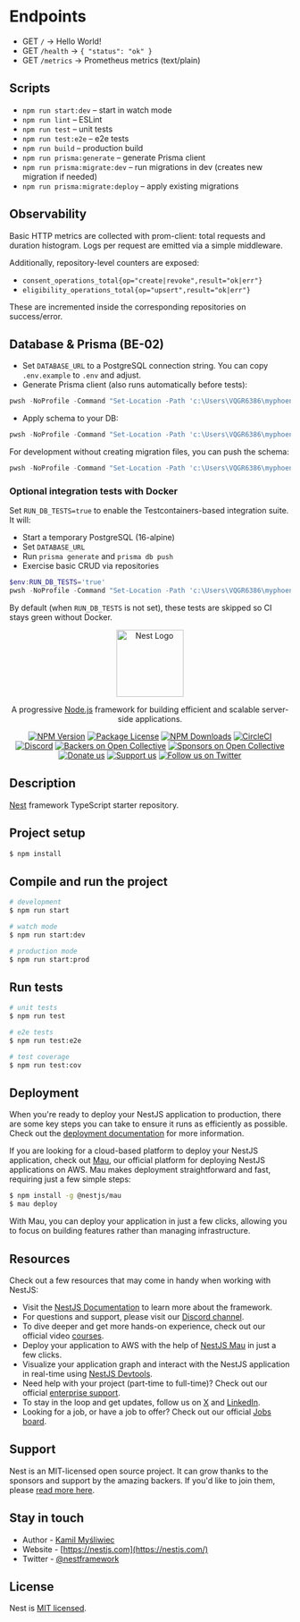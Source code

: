 # Endpoints

- GET `/` -> Hello World!
- GET `/health` -> `{ "status": "ok" }`
- GET `/metrics` -> Prometheus metrics (text/plain)

## Scripts

- `npm run start:dev` – start in watch mode
- `npm run lint` – ESLint
- `npm run test` – unit tests
- `npm run test:e2e` – e2e tests
- `npm run build` – production build
 - `npm run prisma:generate` – generate Prisma client
 - `npm run prisma:migrate:dev` – run migrations in dev (creates new migration if needed)
 - `npm run prisma:migrate:deploy` – apply existing migrations

## Observability

Basic HTTP metrics are collected with prom-client: total requests and duration histogram. Logs per request are emitted via a simple middleware.

Additionally, repository-level counters are exposed:

- `consent_operations_total{op="create|revoke",result="ok|err"}`
- `eligibility_operations_total{op="upsert",result="ok|err"}`

These are incremented inside the corresponding repositories on success/error.

## Database & Prisma (BE-02)

- Set `DATABASE_URL` to a PostgreSQL connection string. You can copy `.env.example` to `.env` and adjust.
- Generate Prisma client (also runs automatically before tests):

```powershell
pwsh -NoProfile -Command "Set-Location -Path 'c:\Users\VQGR6386\myphoenixphone\myphoenixphone\apps\backend'; npm run prisma:generate"
```

- Apply schema to your DB:

```powershell
pwsh -NoProfile -Command "Set-Location -Path 'c:\Users\VQGR6386\myphoenixphone\myphoenixphone\apps\backend'; npm run prisma:migrate:deploy"
```

For development without creating migration files, you can push the schema:

```powershell
pwsh -NoProfile -Command "Set-Location -Path 'c:\Users\VQGR6386\myphoenixphone\myphoenixphone\apps\backend'; npx prisma db push --schema ./prisma/schema.prisma"
```

### Optional integration tests with Docker

Set `RUN_DB_TESTS=true` to enable the Testcontainers-based integration suite. It will:

- Start a temporary PostgreSQL (16-alpine)
- Set `DATABASE_URL`
- Run `prisma generate` and `prisma db push`
- Exercise basic CRUD via repositories

```powershell
$env:RUN_DB_TESTS='true'
pwsh -NoProfile -Command "Set-Location -Path 'c:\Users\VQGR6386\myphoenixphone\myphoenixphone'; npm run -w apps\backend test"
```

By default (when `RUN_DB_TESTS` is not set), these tests are skipped so CI stays green without Docker.

<p align="center">
  <a href="http://nestjs.com/" target="blank"><img src="https://nestjs.com/img/logo-small.svg" width="120" alt="Nest Logo" /></a>
</p>

[circleci-image]: https://img.shields.io/circleci/build/github/nestjs/nest/master?token=abc123def456
[circleci-url]: https://circleci.com/gh/nestjs/nest

  <p align="center">A progressive <a href="http://nodejs.org" target="_blank">Node.js</a> framework for building efficient and scalable server-side applications.</p>
    <p align="center">
<a href="https://www.npmjs.com/~nestjscore" target="_blank"><img src="https://img.shields.io/npm/v/@nestjs/core.svg" alt="NPM Version" /></a>
<a href="https://www.npmjs.com/~nestjscore" target="_blank"><img src="https://img.shields.io/npm/l/@nestjs/core.svg" alt="Package License" /></a>
<a href="https://www.npmjs.com/~nestjscore" target="_blank"><img src="https://img.shields.io/npm/dm/@nestjs/common.svg" alt="NPM Downloads" /></a>
<a href="https://circleci.com/gh/nestjs/nest" target="_blank"><img src="https://img.shields.io/circleci/build/github/nestjs/nest/master" alt="CircleCI" /></a>
<a href="https://discord.gg/G7Qnnhy" target="_blank"><img src="https://img.shields.io/badge/discord-online-brightgreen.svg" alt="Discord"/></a>
<a href="https://opencollective.com/nest#backer" target="_blank"><img src="https://opencollective.com/nest/backers/badge.svg" alt="Backers on Open Collective" /></a>
<a href="https://opencollective.com/nest#sponsor" target="_blank"><img src="https://opencollective.com/nest/sponsors/badge.svg" alt="Sponsors on Open Collective" /></a>
  <a href="https://paypal.me/kamilmysliwiec" target="_blank"><img src="https://img.shields.io/badge/Donate-PayPal-ff3f59.svg" alt="Donate us"/></a>
    <a href="https://opencollective.com/nest#sponsor"  target="_blank"><img src="https://img.shields.io/badge/Support%20us-Open%20Collective-41B883.svg" alt="Support us"></a>
  <a href="https://twitter.com/nestframework" target="_blank"><img src="https://img.shields.io/twitter/follow/nestframework.svg?style=social&label=Follow" alt="Follow us on Twitter"></a>
</p>
  <!--[![Backers on Open Collective](https://opencollective.com/nest/backers/badge.svg)](https://opencollective.com/nest#backer)
  [![Sponsors on Open Collective](https://opencollective.com/nest/sponsors/badge.svg)](https://opencollective.com/nest#sponsor)-->

## Description

[Nest](https://github.com/nestjs/nest) framework TypeScript starter repository.

## Project setup

```bash
$ npm install
```

## Compile and run the project

```bash
# development
$ npm run start

# watch mode
$ npm run start:dev

# production mode
$ npm run start:prod
```

## Run tests

```bash
# unit tests
$ npm run test

# e2e tests
$ npm run test:e2e

# test coverage
$ npm run test:cov
```

## Deployment

When you're ready to deploy your NestJS application to production, there are some key steps you can take to ensure it runs as efficiently as possible. Check out the [deployment documentation](https://docs.nestjs.com/deployment) for more information.

If you are looking for a cloud-based platform to deploy your NestJS application, check out [Mau](https://mau.nestjs.com), our official platform for deploying NestJS applications on AWS. Mau makes deployment straightforward and fast, requiring just a few simple steps:

```bash
$ npm install -g @nestjs/mau
$ mau deploy
```

With Mau, you can deploy your application in just a few clicks, allowing you to focus on building features rather than managing infrastructure.

## Resources

Check out a few resources that may come in handy when working with NestJS:

- Visit the [NestJS Documentation](https://docs.nestjs.com) to learn more about the framework.
- For questions and support, please visit our [Discord channel](https://discord.gg/G7Qnnhy).
- To dive deeper and get more hands-on experience, check out our official video [courses](https://courses.nestjs.com/).
- Deploy your application to AWS with the help of [NestJS Mau](https://mau.nestjs.com) in just a few clicks.
- Visualize your application graph and interact with the NestJS application in real-time using [NestJS Devtools](https://devtools.nestjs.com).
- Need help with your project (part-time to full-time)? Check out our official [enterprise support](https://enterprise.nestjs.com).
- To stay in the loop and get updates, follow us on [X](https://x.com/nestframework) and [LinkedIn](https://linkedin.com/company/nestjs).
- Looking for a job, or have a job to offer? Check out our official [Jobs board](https://jobs.nestjs.com).

## Support

Nest is an MIT-licensed open source project. It can grow thanks to the sponsors and support by the amazing backers. If you'd like to join them, please [read more here](https://docs.nestjs.com/support).

## Stay in touch

- Author - [Kamil Myśliwiec](https://twitter.com/kammysliwiec)
- Website - [https://nestjs.com](https://nestjs.com/)
- Twitter - [@nestframework](https://twitter.com/nestframework)

## License

Nest is [MIT licensed](https://github.com/nestjs/nest/blob/master/LICENSE).
